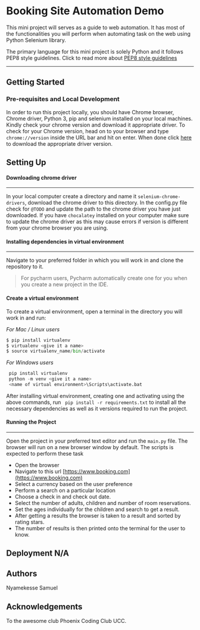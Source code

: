 # Booking Site Automation Demo

This mini project will serves as a guide to web automation. It has most of the functionalities you will perform when automating task on the web using Python Selenium library.

The primary language for this mini project is solely Python and it follows PEP8 style guidelines.
Click to read more about [PEP8 style guidelines](https://www.python.org/dev/peps/pep-0008/)

---

## Getting Started

### Pre-requisites and Local Development

In order to run this project locally, you should have Chrome browser, Chrome driver, Python 3, pip and selenium installed on your local machines.
Kindly check your chrome version and download it appropriate driver.
To check for your Chrome version, head on to your browser and type ` chrome://version` inside the URL bar and hit on enter. When done click [here](https://chromedriver.chromium.org/downloads) to download the appropriate driver version.

## Setting Up

#### Downloading chrome driver

---

In your local computer create a directory and name it `selenium-chrome-drivers`, download the chrome driver to this directory. In the config.py file check for `@TODO` and update the path to the chrome driver you have just downloaded.
If you have `chocalatey` installed on your computer make sure to update the chrome driver as this may cause errors if version is different from your chrome browser you are using.

#### Installing dependencies in virtual environment

---

Navigate to your preferred folder in which you will work in and clone the repository to it.

> For pycharm users, Pycharm automatically create one for you when you create a new project in the IDE.

#### Create a virtual environment

To create a virtual environment, open a terminal in the directory you will work in and run:

_For Mac / Linux users_

```python
$ pip install virtualenv
$ virtualenv <give it a name>
$ source virtualenv_name/bin/activate
```

_For Windows users_

```python
 pip install virtualenv
 python -m venv <give it a name>
 <name of virtual environment>\Scripts\activate.bat
```

After installing virtual environment, creating one and activating using the above commands, run ` pip install -r requirements.txt` to install all the necessary dependencies as well as it versions required to run the project.

#### Running the Project

---

Open the project in your preferred text editor and run the `main.py` file.
The browser will run on a new browser window by default.
The scripts is expected to perform these task

- Open the browser
- Navigate to this url [https://www.booking.com](https://www.booking.com)
- Select a currency based on the user preference
- Perform a search on a particular location
- Choose a check in and check out date.
- Select the number of adults, children and number of room reservations.
- Set the ages individually for the children and search to get a result.
- After getting a results the browser is taken to a result and sorted by rating stars.
- The number of results is then printed onto the terminal for the user to know.

## Deployment N/A

## Authors

Nyamekesse Samuel

## Acknowledgements

To the awesome club Phoenix Coding Club UCC.
